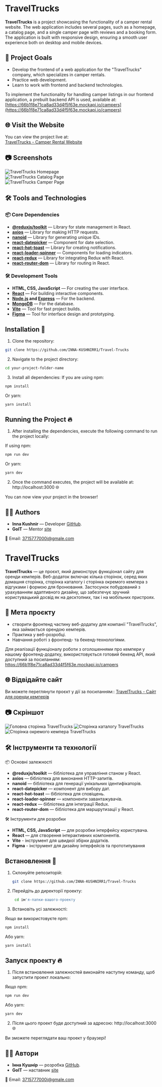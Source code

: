 # TravelTrucks

**TravelTrucks** is a project showcasing the functionality of a camper rental
website. The web application includes several pages, such as a homepage, a
catalog page, and a single camper page with reviews and a booking form. The
application is built with responsive design, ensuring a smooth user experience
both on desktop and mobile devices.

## 🎯 Project Goals

- Develop the frontend of a web application for the "TravelTrucks" company,
  which specializes in camper rentals.
- Practice web development.
- Learn to work with frontend and backend technologies.

To implement the functionality for handling camper listings in our frontend
application, a prebuilt backend API is used, available at:  
[https://66b1f8e71ca8ad33d4f5f63e.mockapi.io/campers](https://66b1f8e71ca8ad33d4f5f63e.mockapi.io/campers)

## 🌐 Visit the Website

You can view the project live at:  
[TravelTrucks - Camper Rental Website](https://travel-trucks-ten-chi.vercel.app/)

## 📷 Screenshots

![TravelTrucks Homepage](./src/assets/screens/screenHome.png)  
![TravelTrucks Catalog Page](./src/assets/screens/screenCatalog.png)  
![TravelTrucks Camper Page](./src/assets/screens/screenCamper.png)

## 🛠 Tools and Technologies

### 📦 Core Dependencies

- **[@reduxjs/toolkit](https://redux-toolkit.js.org/)** — Library for state
  management in React.
- **[axios](https://axios-http.com/)** — Library for making HTTP requests.
- **[nanoid](https://github.com/ai/nanoid)** — Library for generating unique
  IDs.
- **[react-datepicker](https://reactdatepicker.com/)** — Component for date
  selection.
- **[react-hot-toast](https://react-hot-toast.com/)** — Library for creating
  notifications.
- **[react-loader-spinner](https://mhnpd.github.io/react-loader-spinner/)** —
  Components for loading indicators.
- **[react-redux](https://react-redux.js.org/)** — Library for integrating Redux
  with React.
- **[react-router-dom](https://reactrouter.com/)** — Library for routing in
  React.

### 🛠 Development Tools

- **HTML, CSS, JavaScript** — For creating the user interface.
- **[React](https://reactjs.org/)** — For building interactive components.
- **[Node.js](https://nodejs.org/) and [Express](https://expressjs.com/)** — For
  the backend.
- **[MongoDB](https://www.mongodb.com/)** — For the database.
- **[Vite](https://vitejs.dev/)** — Tool for fast project builds.
- **[Figma](https://www.figma.com/)** — Tool for interface design and
  prototyping.

## Installation 🚀

1. Clone the repository:

```bash
git clone https://github.com/INNA-KUSHNIRR1/Travel-Trucks
```

2. Navigate to the project directory:

```bash
cd your-project-folder-name
```

3. Install all dependencies: If you are using npm:

```bash
npm install
```

Or yarn:

```bash
yarn install
```

## Running the Project 🔥

1. After installing the dependencies, execute the following command to run the
   project locally:

If using npm:

```bash
npm run dev
```

Or yarn:

```bash
yarn dev
```

2. Once the command executes, the project will be available at:
   http://localhost:3000 🌐

You can now view your project in the browser!

## 👩‍💻 Authors

- **Inna Kushnir** — Developer [GitHub](https://github.com/INNA-KUSHNIRR1).
- **GoIT** — Mentor [site](https://www.edu.goit.global)

📧 Email: 3715777000i@gmale.com

# TravelTrucks

**TravelTrucks** — це проєкт, який демонструє функціонал сайту для оренди
кемперів. Веб-додаток включає кілька сторінок, серед яких домашня сторінка,
сторінка каталогу і сторінка окремого кемпера з відгуками і формою для
бронювання. Застосунок побудований з урахуванням адаптивного дизайну, що
забезпечує зручний користувацький досвід як на десктопних, так і на мобільних
пристроях.

## 🎯 Мета проєкту

- створити фронтенд частину веб-додатку для компанії "TravelTrucks", яка
  займається орендою кемперів.
- Практика у веб-розробці.
- Навчання роботі з фронтенд- та бекенд-технологіями.

Для реалізації функціоналу роботи з оголошеннями про кемпери у нашому
фронтенд-додатку, використовується готовий бекенд API, який доступний за
посиланням: https://66b1f8e71ca8ad33d4f5f63e.mockapi.io/campers

## 🌐 Відвідайте сайт

Ви можете переглянути проєкт у дії за посиланням::
[TravelTrucks - Сайт для оренди кемперів](https://travel-trucks-ten-chi.vercel.app/)

## 📷 Скріншот

![Головна сторінка TravelTrucks](./src/assets/screens/screenHome.png)
![Сторінка каталогу TravelTrucks](./src/assets/screens/screenCatalog.png)
![Сторінка окремого кемпера TravelTrucks](./src/assets/screens/screenCamper.png)

## 🛠 Інструменти та технології

📦 Основні залежності

- **@reduxjs/toolkit** — бібліотека для управління станом у React.
- **axios** — бібліотека для виконання HTTP-запитів.
- **nanoid** — бібліотека для генерації унікальних ідентифікаторів.
- **react-datepicker** — компонент для вибору дат.
- **react-hot-toast** — бібліотека для сповіщень.
- **react-loader-spinner** — компоненти завантажувачів.
- **react-redux** — бібліотека для інтеграції Redux.
- **react-router-dom** — бібліотека для маршрутизації у React.

🛠 Інструменти для розробки

- **HTML, CSS, JavaScript** — для розробки інтерфейсу користувача.
- **React** — для створення інтерактивних компонентів.
- **Vite** - інструмент для швидкої збірки додатків.
- **Figma** - інструмент для дизайну інтерфейсів та прототипування

## Встановлення 🚀

1. Склонуйте репозиторій:

   ```bash
   git clone https://github.com/INNA-KUSHNIRR1/Travel-Trucks

   ```

2. Перейдіть до директорії проекту:

   ```bash
    cd ім'я-папки-вашого-проекту
   ```

3. Встановіть усі залежності:

Якщо ви використовуєте npm:

```bash
npm install
```

Або yarn:

```bash
yarn install
```

## Запуск проекту 🔥

1. Після встановлення залежностей виконайте наступну команду, щоб запустити
   проект локально:

Якщо npm:

```bash
npm run dev
```

Або yarn:

```bash
yarn dev
```

2. Після цього проект буде доступний за адресою: http://localhost:3000 🌐

Ви зможете переглядати ваш проект у браузері!

## 👩‍💻 Автори

- **Інна Кушнір** — розробка [GitHub](https://github.com/INNA-KUSHNIRR1).
- **GoIT** — наставник [site](https://www.edu.goit.global)

📧 Email: 3715777000i@gmale.com

```

```
